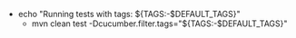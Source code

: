 - echo "Running tests with tags: ${TAGS:-$DEFAULT_TAGS}"
    - mvn clean test -Dcucumber.filter.tags="${TAGS:-$DEFAULT_TAGS}"
